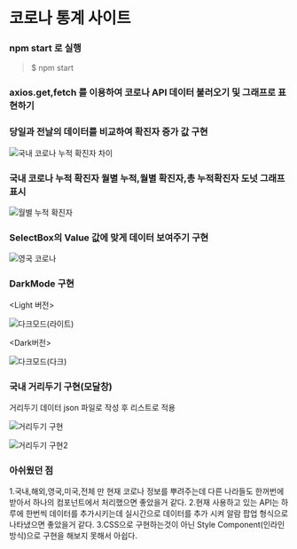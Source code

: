 # 코로나 통계 사이트

### npm start 로 실행
> $ npm start

### axios.get,fetch 를 이용하여 코로나 API 데이터 불러오기 및 그래프로 표현하기

### 당일과 전날의 데이터를 비교하여 확진자 증가 값 구현
![국내 코로나 누적 확진자 차이](https://user-images.githubusercontent.com/58499038/121525421-4b46b500-ca33-11eb-8cd0-42857f70c8f3.png)

### 국내 코로나 누적 확진자 월별 누적,월별 확진자,총 누적확진자 도넛 그래프 표시
![월별 누적 확진자](https://user-images.githubusercontent.com/58499038/121525641-8e088d00-ca33-11eb-8d40-bf9714b529ee.png)

### SelectBox의 Value 값에 맞게 데이터 보여주기 구현
![영국 코로나](https://user-images.githubusercontent.com/58499038/121525979-eb044300-ca33-11eb-9352-97d3eebc1162.png)

### DarkMode 구현
<Light 버전>

![다크모드(라이트)](https://user-images.githubusercontent.com/58499038/121526226-243cb300-ca34-11eb-970c-2a7010df57cf.png)

<Dark버전>

![다크모드(다크)](https://user-images.githubusercontent.com/58499038/121526283-30287500-ca34-11eb-9cab-1458e58cf784.png)

### 국내 거리두기 구현(모달창)

거리두기 데이터 json 파일로 작성 후 리스트로 적용

![거리두기 구현](https://user-images.githubusercontent.com/58499038/121526625-85648680-ca34-11eb-96de-6fd4b31e7258.png)

![거리두기 구현2](https://user-images.githubusercontent.com/58499038/121526679-931a0c00-ca34-11eb-8868-d88842373090.png)

### 아쉬웠던 점
1.국내,해외,영국,미국,전체 만 현재 코로나 정보를 뿌려주는데 다른 나라들도 한꺼번에 받아서 하나의 컴포넌트에서 처리했으면 좋았을거 같다.
2.현재 사용하고 있는 API는 하루에 한번씩 데이터를 추가시키는데 실시간으로 데이터를 추가 시켜 알람 팝업 형식으로 나타냈으면 좋았을거 같다.
3.CSS으로 구현하는것이 아닌 Style Component(인라인 방식)으로 구현을 해보지 못해서 아쉽다.





